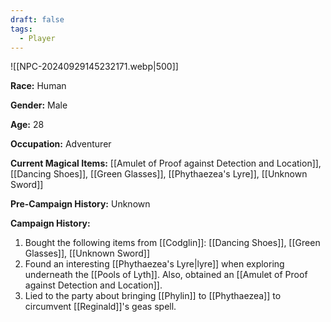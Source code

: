 ```yaml
---
draft: false
tags:
  - Player
---
```

![[NPC-20240929145232171.webp|500]]

**Race:** Human

**Gender:** Male

**Age:** 28

**Occupation:** Adventurer

**Current Magical Items:** [[Amulet of Proof against Detection and Location]], [[Dancing Shoes]], [[Green Glasses]], [[Phythaezea's Lyre]], [[Unknown Sword]]

**Pre-Campaign History:** Unknown

**Campaign History:** 

1. Bought the following items from [[Codglin]]: [[Dancing Shoes]], [[Green Glasses]], [[Unknown Sword]]
2. Found an interesting [[Phythaezea's Lyre|lyre]] when exploring underneath the [[Pools of Lyth]]. Also, obtained an [[Amulet of Proof against Detection and Location]].
3. Lied to the party about bringing [[Phylin]] to [[Phythaezea]] to circumvent [[Reginald]]'s geas spell. 
